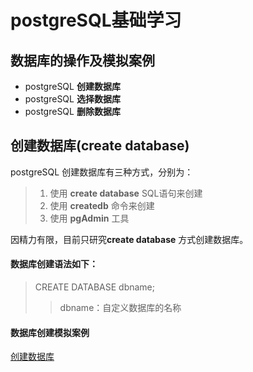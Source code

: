 # postgreSQL基础学习
## 数据库的操作及模拟案例
- postgreSQL  **创建数据库**
- postgreSQL  **选择数据库**
- postgreSQL  **删除数据库**

## 创建数据库(create database)
postgreSQL 创建数据库有三种方式，分别为：
> 1. 使用 **create database** SQL语句来创建  
> 2. 使用 **createdb** 命令来创建
> 3. 使用 **pgAdmin** 工具
   
因精力有限，目前只研究**create database** 方式创建数据库。 

#### 数据库创建语法如下：
> CREATE DATABASE dbname;  
>> dbname：自定义数据库的名称

#### 数据库创建模拟案例
[创建数据库](E:\Python\xbz_Postgresql\database_case\create_database.sql)
